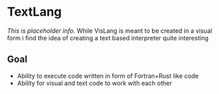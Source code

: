 # TextLang
*This is placeholder info.* While VisLang is meant to be created in a visual form i find the idea of creating a text based interpreter quite interesting 
## Goal
* Ability to execute code written in form of Fortran+Rust like code
* Ability for visual and text code to work with each other 